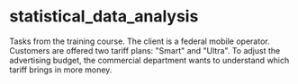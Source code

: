 # statistical_data_analysis
Tasks from the training course.  The client is a federal mobile operator. Customers are offered two tariff plans: "Smart" and "Ultra". To adjust the advertising budget, the commercial department wants to understand which tariff brings in more money.
